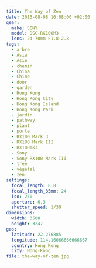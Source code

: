 ```yaml
---
title: The Way of Zen
date: 2015-08-08 16:08:00 +02:00
gear:
  make: SONY
  model: DSC-RX100M3
  lens: 24-70mm F1.8-2.8
tags:
  - arbre
  - Asia
  - Asie
  - chemin
  - China
  - Chine
  - door
  - garden
  - Hong Kong
  - Hong Kong City
  - Hong Kong Island
  - Hong Kong Park
  - jardin
  - pathway
  - plant
  - porte
  - RX100 Mark 3
  - RX100 Mark III
  - RX100mk3
  - Sony
  - Sony RX100 Mark III
  - tree
  - végétal
  - zen
settings:
  focal_length: 8.8
  focal_length_35mm: 24
  iso: 250
  aperture: 6.3
  shutter_speed: 1/30
dimensions:
  width: 3500
  height: 3247
geo:
  latitude: 22.276885
  longitude: 114.16066666666667
  country: Hong Kong
  city: Hong-Kong
file: the-way-of-zen.jpg
---
```



